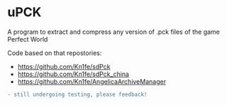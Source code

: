 # uPCK
A program to extract and compress any version of .pck files of the game Perfect World

Code based on that repostories:  
- https://github.com/Kn1fe/sdPck  
- https://github.com/Kn1fe/sdPck_china  
- https://github.com/Kn1fe/AngelicaArchiveManager  
  
```diff
- still undergoing testing, please feedback!
```
